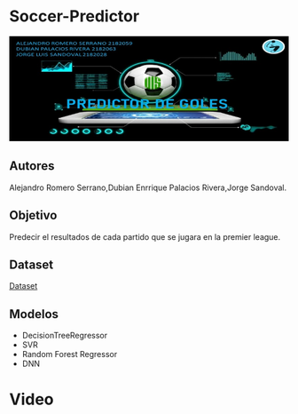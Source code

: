 # Soccer-Predictor
![](https://github.com/georsan/Soccer-Predictor/blob/main/Soccer-predictor.jpeg)

## Autores
Alejandro Romero Serrano,Dubian Enrrique Palacios Rivera,Jorge Sandoval.


## Objetivo
Predecir el resultados de cada partido que se jugara en la premier league.


## Dataset
[Dataset](https://www.kaggle.com/technika148/football-database)


## Modelos

- DecisionTreeRegressor
- SVR
- Random Forest Regressor
- DNN

# Video

